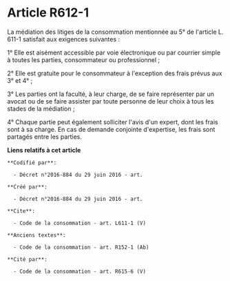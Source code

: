 # Article R612-1

La médiation des litiges de la consommation mentionnée au 5° de l'article L. 611-1 satisfait aux exigences suivantes : 

1° Elle est aisément accessible par voie électronique ou par courrier simple à toutes les parties, consommateur ou
professionnel ; 

2° Elle est gratuite pour le consommateur à l'exception des frais prévus aux 3° et 4° ; 

3° Les parties ont la faculté, à leur charge, de se faire représenter par un avocat ou de se faire assister par toute
personne de leur choix à tous les stades de la médiation ; 

4° Chaque partie peut également solliciter l'avis d'un expert, dont les frais sont à sa charge. En cas de demande conjointe
d'expertise, les frais sont partagés entre les parties.

**Liens relatifs à cet article**

	**Codifié par**:

	  - Décret n°2016-884 du 29 juin 2016 - art.

	**Créé par**:

	  - Décret n°2016-884 du 29 juin 2016 - art.

	**Cite**:

	  - Code de la consommation - art. L611-1 (V)

	**Anciens textes**:

	  - Code de la consommation - art. R152-1 (Ab)

	**Cité par**:

	  - Code de la consommation - art. R615-6 (V)
